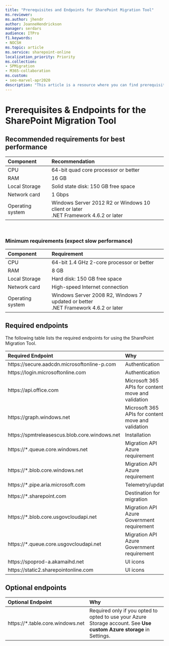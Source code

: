```yaml
---
title: "Prerequisites and Endpoints for SharePoint Migration Tool"
ms.reviewer: 
ms.author: jhendr
author: JoanneHendrickson
manager: serdars
audience: ITPro
f1.keywords:
- NOCSH
ms.topic: article
ms.service: sharepoint-online
localization_priority: Priority
ms.collection: 
- SPMigration
- M365-collaboration
ms.custom:
- seo-marvel-apr2020
description: "This article is a resource where you can find prerequisites and endpoint information for the SharePoint Migration Tool."
---
```

# Prerequisites & Endpoints for the SharePoint Migration Tool</br>


## Recommended requirements for best performance


|**Component**|**Recommendation**|
|:-----|:-----|
|CPU |64-bit quad core processor or better|
|RAM |16 GB |
|Local Storage|Solid state disk: 150 GB free space|
|Network card|1 Gbps|
|Operating system |Windows Server 2012 R2 or Windows 10 client or later  <br/> .NET Framework 4.6.2 or later |

</br>


### Minimum requirements (expect slow performance)

|**Component**|**Requirement**|
|:-----|:-----|
|CPU  |64-bit 1.4 GHz 2-core processor or better |
|RAM|8 GB|
|Local Storage|Hard disk: 150 GB free space|
|Network card|High-speed Internet connection|
|Operating system|Windows Server 2008 R2, Windows 7 updated or better  <br/> .NET Framework 4.6.2 or later|



## Required endpoints

The following table lists the required endpoints for using the SharePoint Migration Tool.</br>


|**Required Endpoint**|**Why**|
|:-----|:-----|
|https://<span><span>secure.aadcdn.microsoftonline-p.<span><span>com|Authentication|
|https://<span><span>login.microsoftonline.<span><span>com|Authentication|
|https://<span><span>api.office.<span><span>com|Microsoft 365 APIs for content move and validation|
|https://<span><span>graph.windows.<span><span>net|Microsoft 365 APIs for content move and validation|
|https://<span><span>spmtreleasescus.blob.core.windows.<span><span>net|Installation|
|https://<span><span>*.queue.core.windows.<span><span>net|Migration API Azure requirement|
|https://<span><span>*.blob.core.windows.<span><span>net|Migration API Azure requirement|
|https://<span><span>*.pipe.aria.microsoft.<span><span>com|Telemetry/update|
|https://<span><span>*.sharepoint.<span><span>com|Destination for migration|
|https://<span><span>*.blob.core.usgovcloudapi.<span><span>net|Migration API Azure Government requirement|
|https://<span><span>*.queue.core.usgovcloudapi.<span><span>net|Migration API Azure Government requirement|
|https://<span><span>spoprod-a.akamaihd.<span><span>net|UI icons|
|https://<span><span>static2.sharepointonline.<span><span>com|UI icons|



## Optional endpoints

|**Optional Endpoint**|**Why**|
|:-----|:-----|
|https://<span><span>*.table.core.windows.net|Required only if you opted to opted to use your Azure Storage account.  See **Use custom Azure storage** in Settings.|






   


